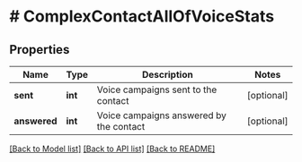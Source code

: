 # # ComplexContactAllOfVoiceStats

## Properties

Name | Type | Description | Notes
------------ | ------------- | ------------- | -------------
**sent** | **int** | Voice campaigns sent to the contact | [optional] 
**answered** | **int** | Voice campaigns answered by the contact | [optional] 

[[Back to Model list]](../../README.md#documentation-for-models) [[Back to API list]](../../README.md#documentation-for-api-endpoints) [[Back to README]](../../README.md)


